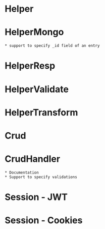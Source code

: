 # Helper

# HelperMongo
    * support to specify _id field of an entry

# HelperResp

# HelperValidate

# HelperTransform

# Crud

# CrudHandler
    * Documentation
    * Support to specify validations

# Session - JWT 

# Session - Cookies